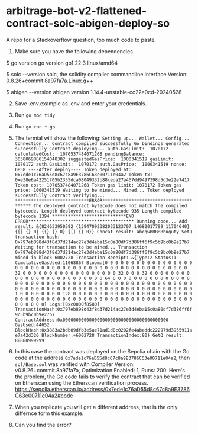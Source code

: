 # arbitrage-bot-v2-flattened-contract-solc-abigen-deploy-so
A repo for a Stackoverflow question, too much code to paste.

1. Make sure you have the following dependencies.

$ go version
go version go1.22.3 linux/amd64

$ solc --version
solc, the solidity compiler commandline interface
Version: 0.8.26+commit.8a97fa7a.Linux.g++

$ abigen --version
abigen version 1.14.4-unstable-cc22e0cd-20240528

2. Save .env.example as .env and enter your credentials.
3. Run `go mod tidy`
4. Run `go run *.go`
5. The termial will show the following:
`
Setting up...
Wallet...
Config...
Connection...
Contract compiled successfully
Go bindings generated successfully
Contract deploying...
auth.GasLimit:  1070172
calculatedCost:  1070537484071268
pendingBalance:  3038069886154048302
suggestedGasPrice:  1000341519
gasLimit:  1070172
auth.GasLimit:  1070172
auth.GasPrice:  1000341519
nonce:  6858
----After deploy----
Token deployed at: 0x7ede1c76aD55d8c67c8a9E3786C63e00711e04a2
Token tx: 0xe38e6a42251705b2355dca08049332b88ceda27a467dd9497398d5d3e22e7417
Token cost: 1070537484071268
Token gas limit: 1070172
Token gas price: 1000341519
Waiting to be mined...
Mined...
Token deployed successfully
Contract verifying...
****************************ERROR****************************************
The deployed contract bytecode does not match the compiled bytecode.
Length deployed contract bytecode 935 Length compiled bytecode 1394
****************************END ERROR****************************************
Running code...
Add result: &{824633950592 {13947092382033123707 14682017799 11704640} {[] {} 0} {{} {} 0} {[] {} 0}}
Concat result: abcqwBBBBBhuguty
SetQ transaction hash: 0x797eb898d43f8d37d214ac27e3d4eba15c0a80df7d386ff6f9c5b9bc0b9e27b7
Waiting for transaction to be mined...
Transaction 0x797eb898d43f8d37d214ac27e3d4eba15c0a80df7d386ff6f9c5b9bc0b9e27b7 mined in block 6002728
Transaction Receipt: &{Type:2 Status:1 CumulativeGasUsed:11068867 Bloom:[0 0 0 0 0 0 0 0 0 0 0 0 0 0 0 0 0 0 0 0 0 0 0 0 0 0 0 0 0 0 0 0 0 0 0 0 0 0 0 0 0 0 0 0 0 0 0 0 0 0 32 0 0 0 0 0 0 0 0 0 0 0 0 0 0 0 0 0 0 32 0 0 0 32 0 0 0 0 0 0 0 0 0 0 0 0 0 0 0 0 0 0 0 0 0 0 0 0 0 64 0 0 0 0 0 0 0 0 0 0 0 0 0 0 0 0 0 0 0 0 0 0 0 0 0 0 0 0 0 0 0 0 0 0 0 0 0 0 0 0 0 0 0 0 0 0 0 0 0 0 0 0 0 0 0 0 0 0 0 0 0 0 0 0 0 0 0 0 0 0 0 0 0 0 0 0 0 0 0 0 0 0 0 1 0 0 0 0 0 0 0 0 128 0 0 0 0 0 0 0 0 0 0 0 0 0 0 0 0 0 0 0 0 0 0 0 0 0 0 0 0 0 0 0 0 0 0 0 0 0 0 0 0 0 0 0 0 0 0 0 0 0 0 0 0 0 0 0 0 0 0 0 0 0 0 0] Logs:[0xc0000f8580] TransactionHash:0x797eb898d43f8d37d214ac27e3d4eba15c0a80df7d386ff6f9c5b9bc0b9e27b7 ContractAddress:0x0000000000000000000000000000000000000000 GasUsed:44652 BlockHash:0x3883a2bdb09dfb3e5ae71ad1d0c0202fe4abeddc222979d3955911ae7a42d320 BlockNumber:+6002728 TransactionIndex:80}
GetQ result: 88888999999
`

6. In this case the contract was deployed on the Sepolia chain with the Go code at the address `0x7ede1c76aD55d8c67c8a9E3786C63e00711e04a2`, then `sol/Base.sol` was verified with Compiler Version: v0.8.26+commit.8a97fa7a, Optimization Enabled: 1, Runs: 200.
Here's the problem, the Go code fails to verify the contract that can be verified on Etherscan using the Etherscan verification process.
https://sepolia.etherscan.io/address/0x7ede1c76aD55d8c67c8a9E3786C63e00711e04a2#code
7. When you replicate you will get a different address, that is the only differnce form this example.
8. Can you find the error?






